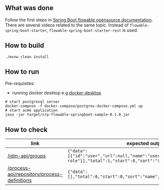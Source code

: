 ## What was done
Follow the first steps in [Spring Boot flowable opensource documentation](https://www.flowable.com/open-source/docs/bpmn/ch05a-Spring-Boot). There are several videos related to the same topic. Instead of `flowable-spring-boot-starter`,
`flowable-spring-boot-starter-rest` is used.

## How to build

```shell
./mvnw clean install
```

## How to run
Pre-requisites:
- running docker desktop e.g.[docker-desktop](https://www.docker.com/products/docker-desktop/)
```shell
# start postgresql server 
docker-compose -f docker-compose/postgres-docker-compose.yml up
# start acme application
java -jar target/crp-flowable-springboot-sample-0.1.0.jar
```

## How to check

| link                                                                                                            | expected output                                                                                                                    |
|-----------------------------------------------------------------------------------------------------------------|------------------------------------------------------------------------------------------------------------------------------------|
| [/idm-api/groups](http://localhost:8080/idm-api/groups)                                                         | `{"data":[{"id":"user","url":null,"name":"users","type":"security-role"}],"total":1,"start":0,"sort":"id","order":"asc","size":1}` |
| [/process-api/repository/process-definitions](http://localhost:8080/process-api/repository/process-definitions) | `{"data":[],"total":0,"start":0,"sort":"name","order":"asc","size":0}`                                                             |